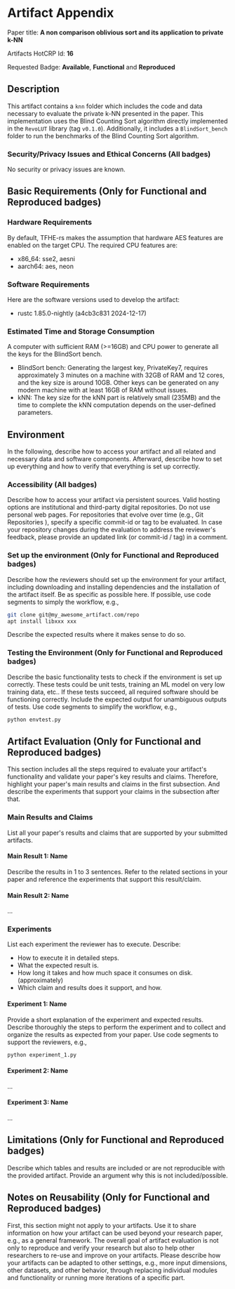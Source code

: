# Artifact Appendix

Paper title: **A non comparison oblivious sort and its application to private k-NN**

Artifacts HotCRP Id: **16**

Requested Badge: **Available**, **Functional** and **Reproduced**

## Description
This artifact contains a `knn` folder which includes the code and data necessary to evaluate the private k-NN presented in the paper. This implementation uses the Blind Counting Sort algorithm directly implemented in the `RevoLUT` library (tag `v0.1.0`). Additionally, it includes a `BlindSort_bench` folder to run the benchmarks of the Blind Counting Sort algorithm.


### Security/Privacy Issues and Ethical Concerns (All badges)
No security or privacy issues are known.

## Basic Requirements (Only for Functional and Reproduced badges)

### Hardware Requirements

By default, TFHE-rs makes the assumption that hardware AES features are enabled on the target CPU. The required CPU features are:
- x86_64: sse2, aesni
- aarch64: aes, neon

### Software Requirements

Here are the software versions used to develop the artifact:
- rustc 1.85.0-nightly (a4cb3c831 2024-12-17)


### Estimated Time and Storage Consumption

A computer with sufficient RAM (>=16GB) and CPU power to generate all the keys for the BlindSort bench.

- BlindSort bench: Generating the largest key, PrivateKey7, requires approximately 3 minutes on a machine with 32GB of RAM and 12 cores, and the key size is around 10GB. Other keys can be generated on any modern machine with at least 16GB of RAM without issues.
- kNN: The key size for the kNN part is relatively small (235MB) and the time to complete the kNN computation depends on the user-defined parameters.

## Environment 
In the following, describe how to access your artifact and all related and necessary data and software components.
Afterward, describe how to set up everything and how to verify that everything is set up correctly.

### Accessibility (All badges)
Describe how to access your artifact via persistent sources.
Valid hosting options are institutional and third-party digital repositories.
Do not use personal web pages.
For repositories that evolve over time (e.g., Git Repositories ), specify a specific commit-id or tag to be evaluated.
In case your repository changes during the evaluation to address the reviewer's feedback, please provide an updated link (or commit-id / tag) in a comment.

### Set up the environment (Only for Functional and Reproduced badges)
Describe how the reviewers should set up the environment for your artifact, including downloading and installing dependencies and the installation of the artifact itself.
Be as specific as possible here.
If possible, use code segments to simply the workflow, e.g.,

```bash
git clone git@my_awesome_artifact.com/repo
apt install libxxx xxx
```
Describe the expected results where it makes sense to do so.

### Testing the Environment (Only for Functional and Reproduced badges)
Describe the basic functionality tests to check if the environment is set up correctly.
These tests could be unit tests, training an ML model on very low training data, etc..
If these tests succeed, all required software should be functioning correctly.
Include the expected output for unambiguous outputs of tests.
Use code segments to simplify the workflow, e.g.,
```bash
python envtest.py
```

## Artifact Evaluation (Only for Functional and Reproduced badges)
This section includes all the steps required to evaluate your artifact's functionality and validate your paper's key results and claims.
Therefore, highlight your paper's main results and claims in the first subsection. And describe the experiments that support your claims in the subsection after that.

### Main Results and Claims
List all your paper's results and claims that are supported by your submitted artifacts.

#### Main Result 1: Name
Describe the results in 1 to 3 sentences.
Refer to the related sections in your paper and reference the experiments that support this result/claim.

#### Main Result 2: Name
...

### Experiments 
List each experiment the reviewer has to execute. Describe:
 - How to execute it in detailed steps.
 - What the expected result is.
 - How long it takes and how much space it consumes on disk. (approximately)
 - Which claim and results does it support, and how.

#### Experiment 1: Name
Provide a short explanation of the experiment and expected results.
Describe thoroughly the steps to perform the experiment and to collect and organize the results as expected from your paper.
Use code segments to support the reviewers, e.g.,
```bash
python experiment_1.py
```
#### Experiment 2: Name
...

#### Experiment 3: Name 
...

## Limitations (Only for Functional and Reproduced badges)
Describe which tables and results are included or are not reproducible with the provided artifact.
Provide an argument why this is not included/possible.

## Notes on Reusability (Only for Functional and Reproduced badges)
First, this section might not apply to your artifacts.
Use it to share information on how your artifact can be used beyond your research paper, e.g., as a general framework.
The overall goal of artifact evaluation is not only to reproduce and verify your research but also to help other researchers to re-use and improve on your artifacts.
Please describe how your artifacts can be adapted to other settings, e.g., more input dimensions, other datasets, and other behavior, through replacing individual modules and functionality or running more iterations of a specific part.